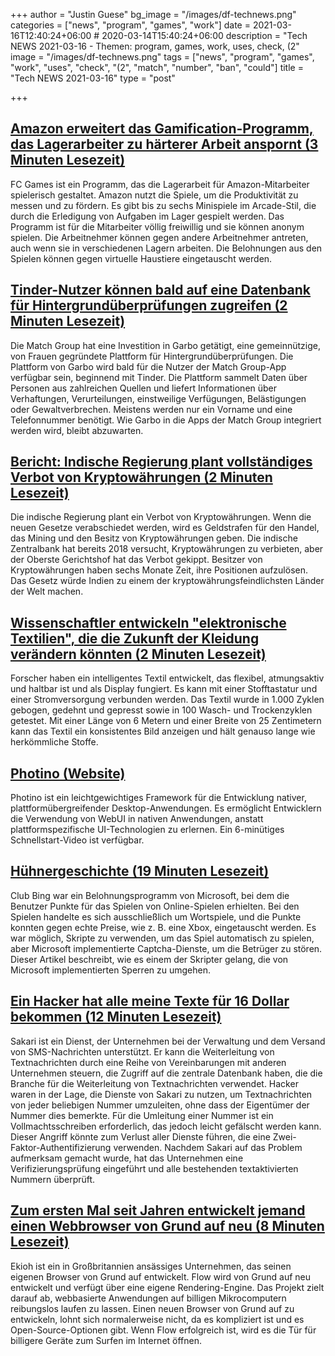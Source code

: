+++
author = "Justin Guese"
bg_image = "/images/df-technews.png"
categories = ["news", "program", "games", "work"]
date = 2021-03-16T12:40:24+06:00 # 2020-03-14T15:40:24+06:00
description = "Tech NEWS 2021-03-16 - Themen: program, games, work, uses, check, (2"
image = "/images/df-technews.png"
tags = ["news", "program", "games", "work", "uses", "check", "(2", "match", "number", "ban", "could"]
title = "Tech NEWS 2021-03-16"
type = "post"

+++

## [Amazon erweitert das Gamification-Programm, das Lagerarbeiter zu härterer Arbeit anspornt (3 Minuten Lesezeit)](https://www.theverge.com/2021/3/15/22331502/amazon-warehouse-gamification-program-expand-fc-games)

 FC Games ist ein Programm, das die Lagerarbeit für Amazon-Mitarbeiter spielerisch gestaltet. Amazon nutzt die Spiele, um die Produktivität zu messen und zu fördern. Es gibt bis zu sechs Minispiele im Arcade-Stil, die durch die Erledigung von Aufgaben im Lager gespielt werden. Das Programm ist für die Mitarbeiter völlig freiwillig und sie können anonym spielen. Die Arbeitnehmer können gegen andere Arbeitnehmer antreten, auch wenn sie in verschiedenen Lagern arbeiten. Die Belohnungen aus den Spielen können gegen virtuelle Haustiere eingetauscht werden.

## [Tinder-Nutzer können bald auf eine Datenbank für Hintergrundüberprüfungen zugreifen (2 Minuten Lesezeit)](https://www.engadget.com/tinder-match-group-garbo-background-check-data-142745236.html)

 Die Match Group hat eine Investition in Garbo getätigt, eine gemeinnützige, von Frauen gegründete Plattform für Hintergrundüberprüfungen. Die Plattform von Garbo wird bald für die Nutzer der Match Group-App verfügbar sein, beginnend mit Tinder. Die Plattform sammelt Daten über Personen aus zahlreichen Quellen und liefert Informationen über Verhaftungen, Verurteilungen, einstweilige Verfügungen, Belästigungen oder Gewaltverbrechen. Meistens werden nur ein Vorname und eine Telefonnummer benötigt. Wie Garbo in die Apps der Match Group integriert werden wird, bleibt abzuwarten.

## [Bericht: Indische Regierung plant vollständiges Verbot von Kryptowährungen (2 Minuten Lesezeit)](https://arstechnica.com/tech-policy/2021/03/report-indian-government-is-planning-outright-ban-on-cryptocurrency/)

 Die indische Regierung plant ein Verbot von Kryptowährungen. Wenn die neuen Gesetze verabschiedet werden, wird es Geldstrafen für den Handel, das Mining und den Besitz von Kryptowährungen geben. Die indische Zentralbank hat bereits 2018 versucht, Kryptowährungen zu verbieten, aber der Oberste Gerichtshof hat das Verbot gekippt. Besitzer von Kryptowährungen haben sechs Monate Zeit, ihre Positionen aufzulösen. Das Gesetz würde Indien zu einem der kryptowährungsfeindlichsten Länder der Welt machen.

## [Wissenschaftler entwickeln "elektronische Textilien", die die Zukunft der Kleidung verändern könnten (2 Minuten Lesezeit)](https://www.independent.co.uk/life-style/gadgets-and-tech/smart-electronic-textiles-clothes-b1815276.html)

 Forscher haben ein intelligentes Textil entwickelt, das flexibel, atmungsaktiv und haltbar ist und als Display fungiert. Es kann mit einer Stofftastatur und einer Stromversorgung verbunden werden. Das Textil wurde in 1.000 Zyklen gebogen, gedehnt und gepresst sowie in 100 Wasch- und Trockenzyklen getestet. Mit einer Länge von 6 Metern und einer Breite von 25 Zentimetern kann das Textil ein konsistentes Bild anzeigen und hält genauso lange wie herkömmliche Stoffe.

## [Photino (Website)](https://www.tryphotino.io/)

 Photino ist ein leichtgewichtiges Framework für die Entwicklung nativer, plattformübergreifender Desktop-Anwendungen. Es ermöglicht Entwicklern die Verwendung von WebUI in nativen Anwendungen, anstatt plattformspezifische UI-Technologien zu erlernen. Ein 6-minütiges Schnellstart-Video ist verfügbar.

## [Hühnergeschichte (19 Minuten Lesezeit)](https://github.com/eyal0/Chicken-story/blob/main/README.md)

 Club Bing war ein Belohnungsprogramm von Microsoft, bei dem die Benutzer Punkte für das Spielen von Online-Spielen erhielten. Bei den Spielen handelte es sich ausschließlich um Wortspiele, und die Punkte konnten gegen echte Preise, wie z. B. eine Xbox, eingetauscht werden. Es war möglich, Skripte zu verwenden, um das Spiel automatisch zu spielen, aber Microsoft implementierte Captcha-Dienste, um die Betrüger zu stören. Dieser Artikel beschreibt, wie es einem der Skripter gelang, die von Microsoft implementierten Sperren zu umgehen.

## [Ein Hacker hat alle meine Texte für 16 Dollar bekommen (12 Minuten Lesezeit)](https://www.vice.com/en/article/y3g8wb/hacker-got-my-texts-16-dollars-sakari-netnumber)

 Sakari ist ein Dienst, der Unternehmen bei der Verwaltung und dem Versand von SMS-Nachrichten unterstützt. Er kann die Weiterleitung von Textnachrichten durch eine Reihe von Vereinbarungen mit anderen Unternehmen steuern, die Zugriff auf die zentrale Datenbank haben, die die Branche für die Weiterleitung von Textnachrichten verwendet. Hacker waren in der Lage, die Dienste von Sakari zu nutzen, um Textnachrichten von jeder beliebigen Nummer umzuleiten, ohne dass der Eigentümer der Nummer dies bemerkte. Für die Umleitung einer Nummer ist ein Vollmachtsschreiben erforderlich, das jedoch leicht gefälscht werden kann. Dieser Angriff könnte zum Verlust aller Dienste führen, die eine Zwei-Faktor-Authentifizierung verwenden. Nachdem Sakari auf das Problem aufmerksam gemacht wurde, hat das Unternehmen eine Verifizierungsprüfung eingeführt und alle bestehenden textaktivierten Nummern überprüft.

## [Zum ersten Mal seit Jahren entwickelt jemand einen Webbrowser von Grund auf neu (8 Minuten Lesezeit)](https://www.fastcompany.com/90611677/flow-ekioh-web-browser-new-engine)

 Ekioh ist ein in Großbritannien ansässiges Unternehmen, das seinen eigenen Browser von Grund auf entwickelt. Flow wird von Grund auf neu entwickelt und verfügt über eine eigene Rendering-Engine. Das Projekt zielt darauf ab, webbasierte Anwendungen auf billigen Mikrocomputern reibungslos laufen zu lassen. Einen neuen Browser von Grund auf zu entwickeln, lohnt sich normalerweise nicht, da es kompliziert ist und es Open-Source-Optionen gibt. Wenn Flow erfolgreich ist, wird es die Tür für billigere Geräte zum Surfen im Internet öffnen.

